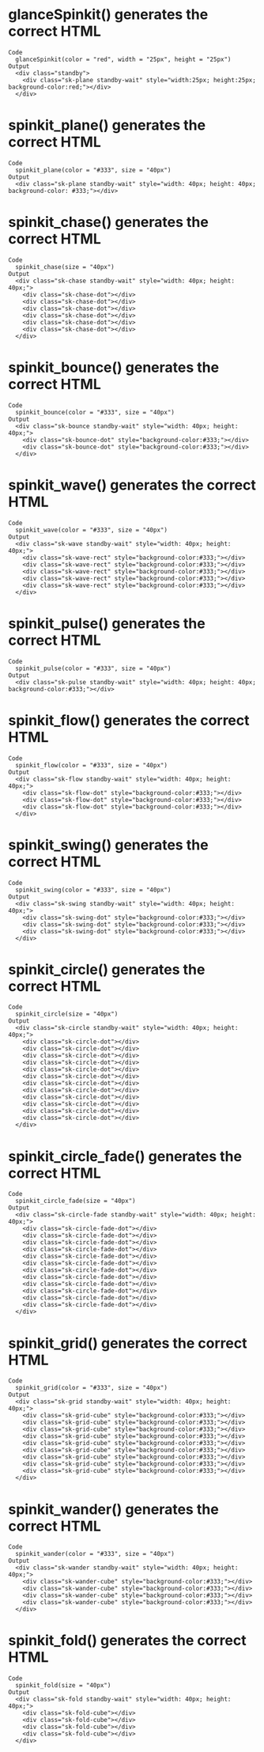 # glanceSpinkit() generates the correct HTML

    Code
      glanceSpinkit(color = "red", width = "25px", height = "25px")
    Output
      <div class="standby">
        <div class="sk-plane standby-wait" style="width:25px; height:25px; background-color:red;"></div>
      </div>

# spinkit_plane() generates the correct HTML

    Code
      spinkit_plane(color = "#333", size = "40px")
    Output
      <div class="sk-plane standby-wait" style="width: 40px; height: 40px; background-color: #333;"></div>

# spinkit_chase() generates the correct HTML

    Code
      spinkit_chase(size = "40px")
    Output
      <div class="sk-chase standby-wait" style="width: 40px; height: 40px;">
        <div class="sk-chase-dot"></div>
        <div class="sk-chase-dot"></div>
        <div class="sk-chase-dot"></div>
        <div class="sk-chase-dot"></div>
        <div class="sk-chase-dot"></div>
        <div class="sk-chase-dot"></div>
      </div>

# spinkit_bounce() generates the correct HTML

    Code
      spinkit_bounce(color = "#333", size = "40px")
    Output
      <div class="sk-bounce standby-wait" style="width: 40px; height: 40px;">
        <div class="sk-bounce-dot" style="background-color:#333;"></div>
        <div class="sk-bounce-dot" style="background-color:#333;"></div>
      </div>

# spinkit_wave() generates the correct HTML

    Code
      spinkit_wave(color = "#333", size = "40px")
    Output
      <div class="sk-wave standby-wait" style="width: 40px; height: 40px;">
        <div class="sk-wave-rect" style="background-color:#333;"></div>
        <div class="sk-wave-rect" style="background-color:#333;"></div>
        <div class="sk-wave-rect" style="background-color:#333;"></div>
        <div class="sk-wave-rect" style="background-color:#333;"></div>
        <div class="sk-wave-rect" style="background-color:#333;"></div>
      </div>

# spinkit_pulse() generates the correct HTML

    Code
      spinkit_pulse(color = "#333", size = "40px")
    Output
      <div class="sk-pulse standby-wait" style="width: 40px; height: 40px; background-color:#333;"></div>

# spinkit_flow() generates the correct HTML

    Code
      spinkit_flow(color = "#333", size = "40px")
    Output
      <div class="sk-flow standby-wait" style="width: 40px; height: 40px;">
        <div class="sk-flow-dot" style="background-color:#333;"></div>
        <div class="sk-flow-dot" style="background-color:#333;"></div>
        <div class="sk-flow-dot" style="background-color:#333;"></div>
      </div>

# spinkit_swing() generates the correct HTML

    Code
      spinkit_swing(color = "#333", size = "40px")
    Output
      <div class="sk-swing standby-wait" style="width: 40px; height: 40px;">
        <div class="sk-swing-dot" style="background-color:#333;"></div>
        <div class="sk-swing-dot" style="background-color:#333;"></div>
        <div class="sk-swing-dot" style="background-color:#333;"></div>
      </div>

# spinkit_circle() generates the correct HTML

    Code
      spinkit_circle(size = "40px")
    Output
      <div class="sk-circle standby-wait" style="width: 40px; height: 40px;">
        <div class="sk-circle-dot"></div>
        <div class="sk-circle-dot"></div>
        <div class="sk-circle-dot"></div>
        <div class="sk-circle-dot"></div>
        <div class="sk-circle-dot"></div>
        <div class="sk-circle-dot"></div>
        <div class="sk-circle-dot"></div>
        <div class="sk-circle-dot"></div>
        <div class="sk-circle-dot"></div>
        <div class="sk-circle-dot"></div>
        <div class="sk-circle-dot"></div>
        <div class="sk-circle-dot"></div>
      </div>

# spinkit_circle_fade() generates the correct HTML

    Code
      spinkit_circle_fade(size = "40px")
    Output
      <div class="sk-circle-fade standby-wait" style="width: 40px; height: 40px;">
        <div class="sk-circle-fade-dot"></div>
        <div class="sk-circle-fade-dot"></div>
        <div class="sk-circle-fade-dot"></div>
        <div class="sk-circle-fade-dot"></div>
        <div class="sk-circle-fade-dot"></div>
        <div class="sk-circle-fade-dot"></div>
        <div class="sk-circle-fade-dot"></div>
        <div class="sk-circle-fade-dot"></div>
        <div class="sk-circle-fade-dot"></div>
        <div class="sk-circle-fade-dot"></div>
        <div class="sk-circle-fade-dot"></div>
        <div class="sk-circle-fade-dot"></div>
      </div>

# spinkit_grid() generates the correct HTML

    Code
      spinkit_grid(color = "#333", size = "40px")
    Output
      <div class="sk-grid standby-wait" style="width: 40px; height: 40px;">
        <div class="sk-grid-cube" style="background-color:#333;"></div>
        <div class="sk-grid-cube" style="background-color:#333;"></div>
        <div class="sk-grid-cube" style="background-color:#333;"></div>
        <div class="sk-grid-cube" style="background-color:#333;"></div>
        <div class="sk-grid-cube" style="background-color:#333;"></div>
        <div class="sk-grid-cube" style="background-color:#333;"></div>
        <div class="sk-grid-cube" style="background-color:#333;"></div>
        <div class="sk-grid-cube" style="background-color:#333;"></div>
        <div class="sk-grid-cube" style="background-color:#333;"></div>
      </div>

# spinkit_wander() generates the correct HTML

    Code
      spinkit_wander(color = "#333", size = "40px")
    Output
      <div class="sk-wander standby-wait" style="width: 40px; height: 40px;">
        <div class="sk-wander-cube" style="background-color:#333;"></div>
        <div class="sk-wander-cube" style="background-color:#333;"></div>
        <div class="sk-wander-cube" style="background-color:#333;"></div>
        <div class="sk-wander-cube" style="background-color:#333;"></div>
      </div>

# spinkit_fold() generates the correct HTML

    Code
      spinkit_fold(size = "40px")
    Output
      <div class="sk-fold standby-wait" style="width: 40px; height: 40px;">
        <div class="sk-fold-cube"></div>
        <div class="sk-fold-cube"></div>
        <div class="sk-fold-cube"></div>
        <div class="sk-fold-cube"></div>
      </div>

